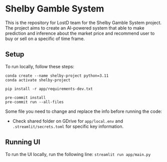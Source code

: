 # Shelby Gamble System

This is the repository for LostD team for the Shelby Gamble System project. The project aims to create an AI-powered system that able to make prediction and inference about the market price and recommend user to buy or sell on a specific of time frame.

## Setup
To run locally, follow these steps:
```
conda create --name shelby-project python=3.11
conda activate shelby-project

pip install -r app/requirements-dev.txt

pre-commit install
pre-commit run --all-files
```

Some file you need to change and replace the info before running the code:
- Check shared folder on GDrive for `app/local.env` and `.streamlit/secrets.toml` for specific key information.

## Running UI
To run the UI locally, run the following line: ```streamlit run app/main.py```
